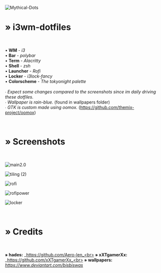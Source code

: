 ![Mythical-Dots](https://user-images.githubusercontent.com/89124240/145600279-da3fe588-8180-41ba-a910-e543270fe604.png)

<h1>» i3wm-dotfiles </h1><br>

• **WM** - *i3*<br>
• **Bar** - *polybar*<br>
• **Term** - *Alacritty*<br>
• **Shell** - *zsh*<br>
• **Launcher** - *Rofi* <br>
• **Locker** - *i3lock-fancy*<br>
• **Colorscheme** - *The tokyonight palette*<br>
<br>
∙ _Expect some changes compared to the screenshots since im daily driving these dotfiles._<br>
∙ _Wallpaper is rain-blue._ (found in wallpapers folder)<br>
∙ _GTK is custom made using oomox._ (https://github.com/themix-project/oomox)<br>

<br>
<h1>» Screenshots </h1><br>

![main2.0](https://user-images.githubusercontent.com/89124240/143839231-d7c27f8c-fd83-4746-bda4-a04cddb9219e.png)

![tiling (2)](https://user-images.githubusercontent.com/89124240/145603807-79d9250a-7337-4523-bbfe-4d20fc18f7e1.png)

![rofi](https://user-images.githubusercontent.com/89124240/143732195-013240fe-2b64-4eca-807b-6543991eb4a9.png)

![rofipower](https://user-images.githubusercontent.com/89124240/143732201-6e5d4b42-41f7-4ef5-8b71-0d2ab7874446.png)

![locker](https://user-images.githubusercontent.com/89124240/143732176-f262f952-70d1-49ca-8b9e-ace82b14c904.png)

<br>
<h1>» Credits </h1><br>

⁍ **hades:** _https://github.com/Aero-len_<br>
⁍ **xXTgamerXx:** _https://github.com/xXTgamerXx_<br>
⁍ **wallpapers:** _https://www.deviantart.com/bisbiswas_
